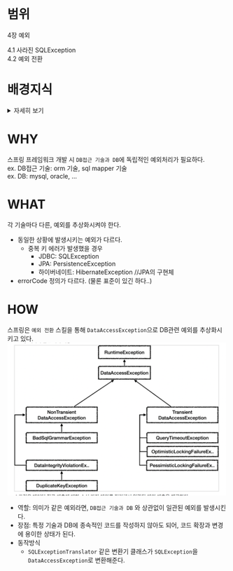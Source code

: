 # 범위
4장 예외  

4.1 사라진 SQLException  
4.2 예외 전환

# 배경지식
<details>
<summary>자세히 보기</summary>

## 예외의 종류와 특징
### Error
- `java.lang.Error` 의 서브클래스들
- 시스템에 뭔가 비정상적인 상황이 발생했을 경우 사용 ex. `OutOfMemoryError`, `ThreadDeath`
- 어플리케이션 레벨에서는 이런 에러는 처리하지 않아도됨.
  - 이유: catch로 잡아봤자, 아무런 대응 방법 없음 
### Exception
<img alt="img.png" src="예외클래스_계층도.png" width="500"/>
(출처: 김영한님 db강의)

- `java.lang.Exception` 클래스와 서브클래스들
- `RuntimeException을 상속했는가?` 를 기준으로 분류
  - O: 언체크예외
    - 프로그램의 오류가 있을 때, 발생하도록 의도된 것
    - `Error`와 동일하게, catch문으로 잡거나 throws로 선언하지 않아도 됨. (명시적으로 해도 됨)
  - X: 체크 예외
    - 항상 예외처리가 필요함. 
      - 단점:무책임한 throws를 남발하게 되는 상황이 만들어짐. 

## 예외를 처리하는 방법
1. 예외상황을 파악하고, 문제를 해결해서 정상 상태로 돌려놓는 것
2. 예외 회피: 예외처리를 자신이 담당하지 않고, 자신을 호출한 쪽으로 `그대로` 던져버리는 것
3. 예외 전환: 발생한 예외를 그대로 던지지 않고, 적절한 예외로 `전환`해서 던져버리는 것

### 예외 전환
#### 목적
1. 내부에서 발생한 예외를 그대로 던지는 것이, 그 예외상황에 대해 적절한 의미를 부여하지 못하기 때문에, 이런 케이스 보완
2. 예외를 처리하기 쉽고, 단순하게 만들기 위해 포장하기 위해서 ex. 체크 예외 -> 언체크 예외
3. 비즈니스적인 의미가 있는 예외이고, 적절한 대응이나 복구 작업이 필요할 때(근데 최초 예외가 언체크 예외라면?) ex. 언체크 예외 -> 체크 예외

#### 예시
**1번 목적 케이스**  
(JDBC API 예시)  
같은 pk로 insert요청이 2회 들어올 경우, `SQLException` 이 발생하는데,   
서비스 계층에서는 `SQLException` 보다 `DuplicateKeyException` 으로 넘겨받는게 더 처리하기 용이함. (의미가 분명하니까)

**2번 목적 케이스**  
어차피 복구 가능한 예외가 아니라면, 언체크예외로 포장해서 throw 하기

#### 개발스킬
중첩예외를 이용해 구현한다.
```java
public class BalanceInsufficientException extends Exception {
   public BalanceInsufficientException(RuntimeException e) { 
       //생략 
   }
   
   public BalanceInsufficientException(String message) { 
       super(message); 
   }
}
```

## 업계 동향
```
예전에는 복구할 가능성이 조금이라도 있다면 -> 체크예외 였는데, 
지금은 항상 복구할 수 있는 예외가 아니라면 -> 일단 언체크 예외로 만든다.
```
</details>

# WHY
스프링 프레임워크 개발 시 `DB접근 기술과 DB`에 독립적인 예외처리가 필요하다.  
ex. DB접근 기술: orm 기술, sql mapper 기술  
ex. DB: mysql, oracle, ...

# WHAT
각 기술마다 다른, 예외를 추상화시켜야 한다.
- 동일한 상황에 발생시키는 예외가 다르다.
  - 중복 키 에러가 발생했을 경우
    - JDBC: SQLException
    - JPA: PersistenceException
    - 하이버네이트: HibernateException //JPA의 구현체
- errorCode 정의가 다르다. (물론 표준이 있긴 하다..)

# HOW
스프링은 `예외 전환` 스킬을 통해 `DataAccessException`으로 DB관련 예외를 추상화시키고 있다.  
<img alt="dataaccessexception예외_계층도.png" src="dataaccessexception예외_계층도.png" width="500"/>
- 역할: 의미가 같은 예외라면, `DB접근 기술과 DB` 와 상관없이 일관된 예외를 발생시킨다.
- 장점: 특정 기술과 DB에 종속적인 코드를 작성하지 않아도 되어, 코드 확장과 변경에 용이한 상태가 된다. 
- 동작방식
  -  `SQLExceptionTranslator` 같은 변환기 클래스가 `SQLException`을 `DataAccessException`로 변환해준다. 